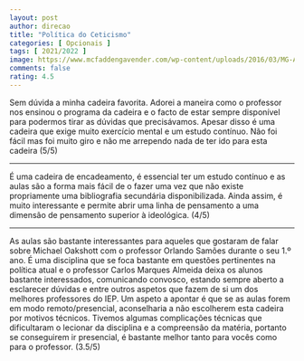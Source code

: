 ```yaml
---
layout: post
author: direcao
title: "Política do Ceticismo"
categories: [ Opcionais ]
tags: [ 2021/2022 ]
image: https://www.mcfaddengavender.com/wp-content/uploads/2016/03/MG-AudienceSkepticism.jpg
comments: false
rating: 4.5
---
```


Sem dúvida a minha cadeira favorita. Adorei a maneira como o professor nos ensinou o programa da cadeira e o facto de estar sempre disponível para podermos tirar as dúvidas que precisávamos. Apesar disso é uma cadeira que exige muito exercício mental e um estudo contínuo. Não foi fácil mas foi muito giro e não me arrependo nada de ter ido para  esta cadeira (5/5)

---

É uma cadeira de encadeamento, é essencial ter um estudo contínuo e as aulas são a forma mais fácil de o fazer uma vez que não existe propriamente uma bibliografia secundária disponibilizada. Ainda assim, é muito interessante e permite abrir uma linha de pensamento a uma dimensão de pensamento superior à ideológica. (4/5)

---

As aulas são bastante interessantes para aqueles que gostaram de falar sobre Michael Oakshott com o professor Orlando Samões durante o seu 1.º ano. É uma disciplina que se foca bastante em questões pertinentes na política atual e o professor Carlos Marques Almeida deixa os alunos bastante interessados, comunicando convosco, estando sempre aberto a esclarecer dúvidas e entre outros aspetos que fazem  de si um dos melhores professores do IEP.
Um aspeto a apontar é que se as aulas forem em modo remoto/presencial, aconselharia a não escolherem esta cadeira por motivos técnicos. Tivemos algumas complicações técnicas que dificultaram o lecionar da disciplina e a compreensão da matéria, portanto se conseguirem ir presencial, é bastante melhor tanto para vocês como para o professor. (3.5/5)
